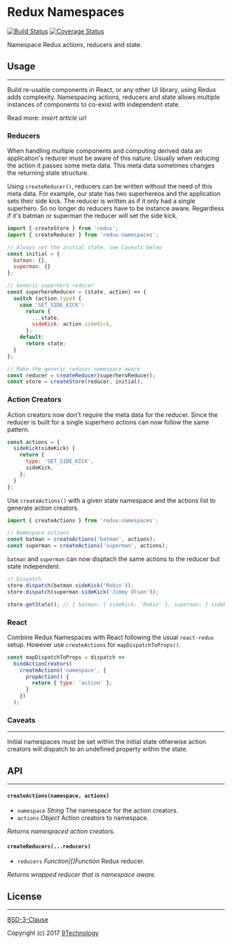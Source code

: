 # Redux Namespaces

[![Build Status](https://travis-ci.org/9technology/redux-namespaces.svg?branch=master)](https://travis-ci.org/9technology/redux-namespaces) [![Coverage Status](https://coveralls.io/repos/github/9technology/redux-namespaces/badge.svg)](https://coveralls.io/github/9technology/redux-namespaces)

Namespace Redux actions, reducers and state.

## Usage
---

Build re-usable components in React, or any other UI library, using Redux adds complexity. Namespacing actions, reducers and state allows multiple instances of components to co-exist with independent state.

Read more: _insert article url_

### Reducers

When handling multiple components and computing derived data an application's reducer must be aware of this nature. Usually when reducing the action it passes some meta data. This meta data sometimes changes the returning state structure.

Using `createReducer()`, reducers can be written without the need of this meta data. For example, our state has two superhereos and the application sets their side kick. The reducer is written as if it only had a single superhero. So no longer do reducers have to be instance aware. Regardless if it's batman or superman the reducer will set the side kick.

```javascript
import { createStore } from 'redux';
import { createReducer } from 'redux-namespaces';

// Always set the initial state, see Caveats below
const initial = {
  batman: {},
  superman: {}
};

// Generic superhero reducer
const superheroReducer = (state, action) => {
  switch (action.type) {
    case 'SET_SIDE_KICK':
      return {
        ...state,
        sideKick: action.sideKick,
      };
    default:
      return state;
  }
};

// Make the generic reducer namespace aware
const reducer = createReducer(superheroReducer);
const store = createStore(reducer, initial);
```

### Action Creators

Action creators now don't require the meta data for the reducer. Since the reducer is built for a single superhero actions can now follow the same pattern.

```javascript
const actions = {
  sideKick(sideKick) {
    return {
      type: 'SET_SIDE_KICK',
      sideKick,
    };
  }
};
```

Use `createActions()` with a given state namespace and the actions list to generate action creators.

```javascript
import { createActions } from 'redux-namespaces';

// Namespace actions
const batman = createActions('batman', actions);
const superman = createActions('superman', actions);
```

`batman` and `superman` can now disptach the same actions to the reducer but state independent.

```javascript
// Dispatch
store.dispatch(batman.sideKick('Robin'));
store.dispatch(superman.sideKick('Jimmy Olsen'));

store.getState(); // { batman: { sideKick: 'Robin' }, superman: { sideKick: 'Jimmy Olsen'} }
```

### React

Combine Redux Namespaces with React following the usual `react-redux` setup. However use `createActions` for `mapDispatchToProps()`.

```javascript
const mapDispatchToProps = dispatch =>
  bindActionCreators(
    createActions('namespace', {
      propAction() {
        return { type: 'action' };
      }
    })
  );
```

### Caveats
---

Initial namespaces must be set within the initial state otherwise action creators will dispatch to an undefined property within the state.

## API
---

#### `createActions(namespace, actions)`

- `namespace` _String_ The namespace for the action creators.
- `actions` _Object_ Action creators to namespace.

_Returns namespaced action creators._

#### `createReducers(...reducers)`

- `reducers` _Function|[]Function_ Redux reducer.

_Returns wrapped reducer that is namespace aware._

## License
---

[BSD-3-Clause](LICENSE)

Copyright (c) 2017 [9Technology](https://github.com/9technology)
